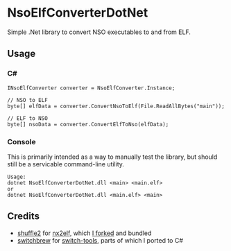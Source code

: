 # NsoElfConverterDotNet

Simple .Net library to convert NSO executables to and from ELF.

## Usage

### C#
```
INsoElfConverter converter = NsoElfConverter.Instance;

// NSO to ELF
byte[] elfData = converter.ConvertNsoToElf(File.ReadAllBytes("main"));

// ELF to NSO
byte[] nsoData = converter.ConvertElfToNso(elfData);
```

### Console
This is primarily intended as a way to manually test the library, but should still be a servicable command-line utility.

```
Usage:
dotnet NsoElfConverterDotNet.dll <main> <main.elf>
or
dotnet NsoElfConverterDotNet.dll <main.elf> <main>
```

## Credits

- [shuffle2](https://github.com/shuffle2) for [nx2elf](https://github.com/shuffle2/nx2elf), which [I forked](https://github.com/evandixon/nx2elf) and bundled
- [switchbrew](https://github.com/switchbrew) for [switch-tools](https://github.com/switchbrew/switch-tools), parts of which I ported to C#
